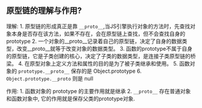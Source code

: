 ## 原型链的理解与作用?

理解:
    1. 原型链的形成真正是靠 `__proto__`,当JS引擎执行对象的方法时，先查找对象本身是否存在该方法，如果不存在，会在原型链上查找，但不会查找自身的prototype
    2. 一个对象的__proto__记录着自己的原型链，决定了自身的数据类型，改变__proto__就等于改变对象的数据类型。
    3. 函数的prototype不属于自身的原型链，它是子类创建的核心，决定了子类的数据类型，是连接子类原型链的桥梁。
    4. 在原型对象上定义方法和属性的目的是为了被子类继承和使用。
    5. 函数对象的 `prototype.__proto__` 保存的是 Object.prototype
    6. `Object.prototype.__proto` 则是 null

作用:
    1. 函数对象的 prototype 的主要作用就是继承
    2. `__proto__` 存在普通对象和函数对象中, 它的作用就是保存父类的prototype对象.
